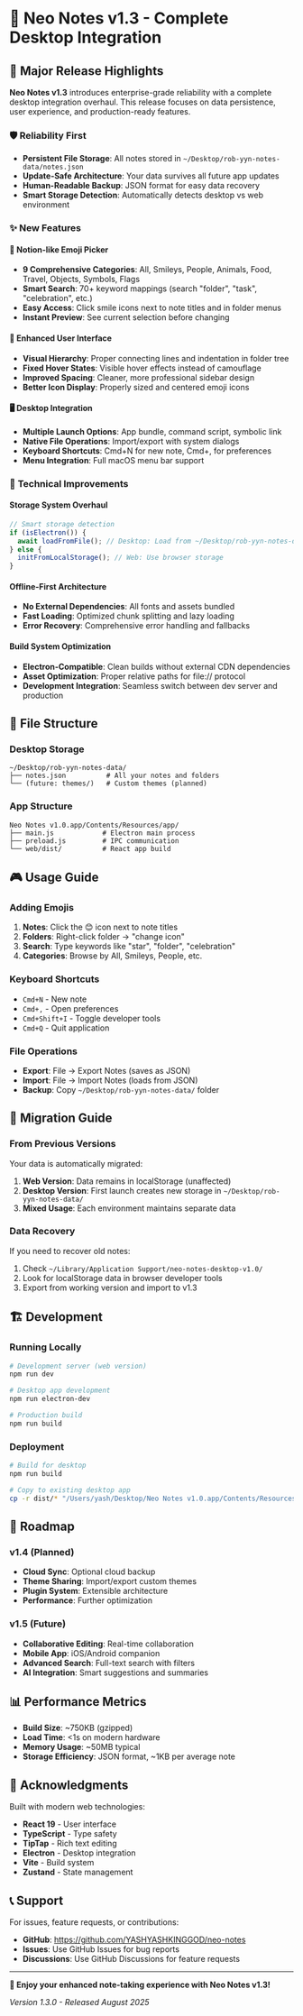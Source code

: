 # 🎉 Neo Notes v1.3 - Complete Desktop Integration

## 🚀 Major Release Highlights

**Neo Notes v1.3** introduces enterprise-grade reliability with a complete desktop integration overhaul. This release focuses on data persistence, user experience, and production-ready features.

### 🛡️ **Reliability First**
- **Persistent File Storage**: All notes stored in `~/Desktop/rob-yyn-notes-data/notes.json`
- **Update-Safe Architecture**: Your data survives all future app updates
- **Human-Readable Backup**: JSON format for easy data recovery
- **Smart Storage Detection**: Automatically detects desktop vs web environment

### ✨ **New Features**

#### 🎨 **Notion-like Emoji Picker**
- **9 Comprehensive Categories**: All, Smileys, People, Animals, Food, Travel, Objects, Symbols, Flags
- **Smart Search**: 70+ keyword mappings (search "folder", "task", "celebration", etc.)
- **Easy Access**: Click smile icons next to note titles and in folder menus
- **Instant Preview**: See current selection before changing

#### 🎯 **Enhanced User Interface**
- **Visual Hierarchy**: Proper connecting lines and indentation in folder tree
- **Fixed Hover States**: Visible hover effects instead of camouflage
- **Improved Spacing**: Cleaner, more professional sidebar design
- **Better Icon Display**: Properly sized and centered emoji icons

#### 🖥️ **Desktop Integration**
- **Multiple Launch Options**: App bundle, command script, symbolic link
- **Native File Operations**: Import/export with system dialogs
- **Keyboard Shortcuts**: Cmd+N for new note, Cmd+, for preferences
- **Menu Integration**: Full macOS menu bar support

### 🔧 **Technical Improvements**

#### **Storage System Overhaul**
```javascript
// Smart storage detection
if (isElectron()) {
  await loadFromFile(); // Desktop: Load from ~/Desktop/rob-yyn-notes-data/
} else {
  initFromLocalStorage(); // Web: Use browser storage
}
```

#### **Offline-First Architecture**
- **No External Dependencies**: All fonts and assets bundled
- **Fast Loading**: Optimized chunk splitting and lazy loading
- **Error Recovery**: Comprehensive error handling and fallbacks

#### **Build System Optimization**
- **Electron-Compatible**: Clean builds without external CDN dependencies
- **Asset Optimization**: Proper relative paths for file:// protocol
- **Development Integration**: Seamless switch between dev server and production

## 📁 **File Structure**

### **Desktop Storage**
```
~/Desktop/rob-yyn-notes-data/
├── notes.json          # All your notes and folders
└── (future: themes/)   # Custom themes (planned)
```

### **App Structure**
```
Neo Notes v1.0.app/Contents/Resources/app/
├── main.js            # Electron main process
├── preload.js         # IPC communication
└── web/dist/          # React app build
```

## 🎮 **Usage Guide**

### **Adding Emojis**
1. **Notes**: Click the 😊 icon next to note titles
2. **Folders**: Right-click folder → "change icon"
3. **Search**: Type keywords like "star", "folder", "celebration"
4. **Categories**: Browse by All, Smileys, People, etc.

### **Keyboard Shortcuts**
- `Cmd+N` - New note
- `Cmd+,` - Open preferences
- `Cmd+Shift+I` - Toggle developer tools
- `Cmd+Q` - Quit application

### **File Operations**
- **Export**: File → Export Notes (saves as JSON)
- **Import**: File → Import Notes (loads from JSON)
- **Backup**: Copy `~/Desktop/rob-yyn-notes-data/` folder

## 🔄 **Migration Guide**

### **From Previous Versions**
Your data is automatically migrated:
1. **Web Version**: Data remains in localStorage (unaffected)
2. **Desktop Version**: First launch creates new storage in `~/Desktop/rob-yyn-notes-data/`
3. **Mixed Usage**: Each environment maintains separate data

### **Data Recovery**
If you need to recover old notes:
1. Check `~/Library/Application Support/neo-notes-desktop-v1.0/`
2. Look for localStorage data in browser developer tools
3. Export from working version and import to v1.3

## 🏗️ **Development**

### **Running Locally**
```bash
# Development server (web version)
npm run dev

# Desktop app development
npm run electron-dev

# Production build
npm run build
```

### **Deployment**
```bash
# Build for desktop
npm run build

# Copy to existing desktop app
cp -r dist/* "/Users/yash/Desktop/Neo Notes v1.0.app/Contents/Resources/app/web/"
```

## 🎯 **Roadmap**

### **v1.4 (Planned)**
- **Cloud Sync**: Optional cloud backup
- **Theme Sharing**: Import/export custom themes
- **Plugin System**: Extensible architecture
- **Performance**: Further optimization

### **v1.5 (Future)**
- **Collaborative Editing**: Real-time collaboration
- **Mobile App**: iOS/Android companion
- **Advanced Search**: Full-text search with filters
- **AI Integration**: Smart suggestions and summaries

## 📊 **Performance Metrics**

- **Build Size**: ~750KB (gzipped)
- **Load Time**: <1s on modern hardware
- **Memory Usage**: ~50MB typical
- **Storage Efficiency**: JSON format, ~1KB per average note

## 🙏 **Acknowledgments**

Built with modern web technologies:
- **React 19** - User interface
- **TypeScript** - Type safety
- **TipTap** - Rich text editing
- **Electron** - Desktop integration
- **Vite** - Build system
- **Zustand** - State management

## 📞 **Support**

For issues, feature requests, or contributions:
- **GitHub**: https://github.com/YASHYASHKINGGOD/neo-notes
- **Issues**: Use GitHub Issues for bug reports
- **Discussions**: Use GitHub Discussions for feature requests

---

**🎉 Enjoy your enhanced note-taking experience with Neo Notes v1.3!**

*Version 1.3.0 - Released August 2025*